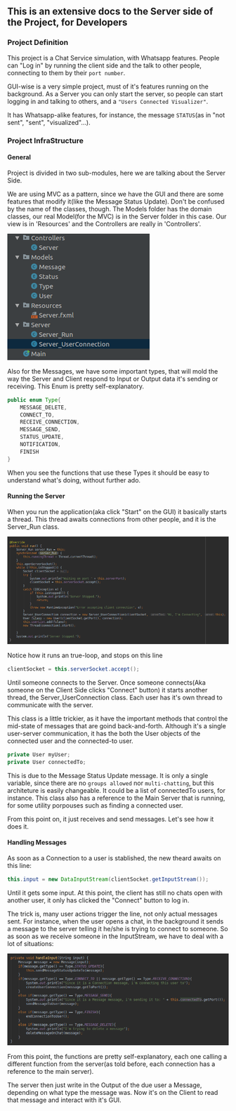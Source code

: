## This is an extensive docs to the Server side of the Project, for Developers

### Project Definition

This project is a Chat Service simulation, with Whatsapp features. People can "Log in" by running the client side and the talk to other people, connecting to them by their `port number`. 

GUI-wise is a very simple project, must of it's features running on the background. As a Server you can only start the server, so people can start logging in and talking to others, and a `"Users Connected Visualizer"`.

It has Whatsapp-alike features, for instance, the message `STATUS`(as in "not sent", "sent", "visualized"...).


### Project InfraStructure

#### General
Project is divided in two sub-modules, here we are talking about the Server Side.

We are using MVC as a pattern, since we have the GUI and there are some features that modify it(like the Message Status Update). Don't be confused by the name of the classes, though. The Models folder has the domain classes, our real Model(for the MVC) is in the Server folder in this case. Our view is in 'Resources' and the Controllers are really in 'Controllers'.

![](https://raw.githubusercontent.com/Gui-Lima/ZipZap/master/Res/ProjectStructure.png "Project General Structure")


Also for the Messages, we have some important types, that will mold the way the Server and Client respond to Input or Output data it's sending or receiving. This Enum is pretty self-explanatory.

```java
public enum Type{
    MESSAGE_DELETE,
    CONNECT_TO,
    RECEIVE_CONNECTION,
    MESSAGE_SEND,
    STATUS_UPDATE,
    NOTIFICATION,
    FINISH
}
```
When you see the functions that use these Types it should be easy to understand what's doing, without further ado.


#### Running the Server
When you run the application(aka click "Start" on the GUI) it basically starts a thread. This thread awaits connections from other people, and it is the Server_Run class.

![](https://raw.githubusercontent.com/Gui-Lima/ZipZap/master/Res/Server_runMain.png "Project General Structure")

Notice how it runs an true-loop, and stops on this line 

```java
clientSocket = this.serverSocket.accept();
```

Until someone connects to the Server. Once someone connects(Aka someone on the Client Side clicks "Connect" button) it starts another thread, the Server_UserConnection class. Each user has it's own thread to communicate with the server. 

This class is a little trickier, as it have the important methods that control the mid-state of messages that are goind back-and-forth. Although it's a single user-server communication, it has the both the User objects of the connected user and the connected-to user.

```java
private User myUser;
private User connectedTo;
```
This is due to the Message Status Update message. It is only a single variable, since there are no `groups allowed` nor `multi-chatting`, but this architeture is easily changeable. It could be a list of connectedTo users, for instance. This class also has a reference to the Main Server that is running, for some utility porpouses such as finding a connected user.

From this point on, it just receives and send messages. Let's see how it does it.

#### Handling Messages
As soon as a Connection to a user is stablished, the new theard awaits on this line: 
```java
this.input = new DataInputStream(clientSocket.getInputStream());
```
Until it gets some input. At this point, the client has still no chats open with another user, it only has clicked the "Connect" button to log in.

The trick is, many user actions trigger the line, not only actual messages sent. For instance, when the user opens a chat, in the background it sends a message to the server telling it he/she is trying to connect to someone. So as soon as we receive someone in the InputStream, we have to deal with a lot of situations:

![](https://raw.githubusercontent.com/Gui-Lima/ZipZap/master/Res/User_ConncetionHandleInput.png "Project General Structure")

From this point, the functions are pretty self-explanatory, each one calling a different function from the server(as told before, each connection has a reference to the main server).

The server then just write in the Output of the due user a Message, depending on what type the message was. Now it's on the Client to read that message and interact with it's GUI.